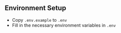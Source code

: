 ## Environment Setup

- Copy `.env.example` to `.env`
- Fill in the necessary environment variables in `.env`
